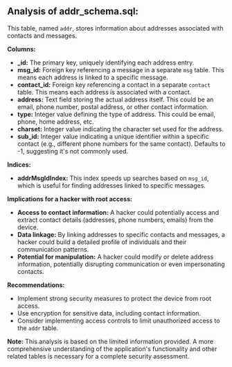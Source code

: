 ## Analysis of addr_schema.sql:

This table, named `addr`, stores information about addresses associated with contacts and messages.

**Columns:**

* **_id:**  The primary key, uniquely identifying each address entry.
* **msg_id:** Foreign key referencing a message in a separate `msg` table. This means each address is linked to a specific message.
* **contact_id:** Foreign key referencing a contact in a separate `contact` table. This means each address is associated with a contact.
* **address:** Text field storing the actual address itself. This could be an email, phone number, postal address, or other contact information.
* **type:** Integer value defining the type of address. This could be email, phone, home address, etc. 
* **charset:** Integer value indicating the character set used for the address.
* **sub_id:** Integer value indicating a unique identifier within a specific contact (e.g., different phone numbers for the same contact). Defaults to -1, suggesting it's not commonly used.

**Indices:**

* **addrMsgIdIndex:** This index speeds up searches based on `msg_id`, which is useful for finding addresses linked to specific messages.

**Implications for a hacker with root access:**

* **Access to contact information:**  A hacker could potentially access and extract contact details (addresses, phone numbers, emails) from the device.
* **Data linkage:** By linking addresses to specific contacts and messages, a hacker could build a detailed profile of individuals and their communication patterns. 
* **Potential for manipulation:**  A hacker could modify or delete address information, potentially disrupting communication or even impersonating contacts.

**Recommendations:**

* Implement strong security measures to protect the device from root access. 
* Use encryption for sensitive data, including contact information.
* Consider implementing access controls to limit unauthorized access to the `addr` table. 

**Note:** This analysis is based on the limited information provided. A more comprehensive understanding of the application's functionality and other related tables is necessary for a complete security assessment. 
